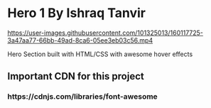 <h1>Hero 1 By Ishraq Tanvir</h1>



https://user-images.githubusercontent.com/101325013/160117725-3a47aa77-66bb-49ad-8ca6-05ee3eb03c56.mp4



<p>Hero Section built with HTML/CSS with awesome hover effects</p>

<h2>Important CDN for this project</h2>
<h3>https://cdnjs.com/libraries/font-awesome</h3>
